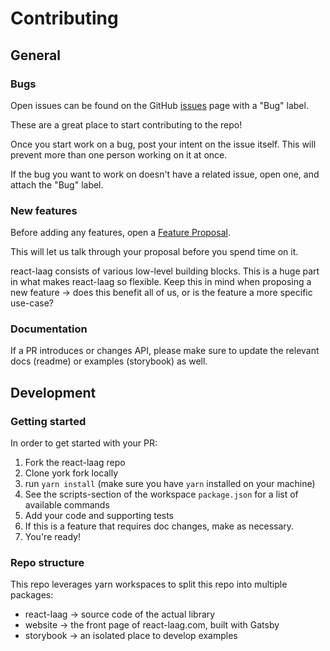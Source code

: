 # Contributing

## General

### Bugs

Open issues can be found on the GitHub [issues](https://github.com/everweij/react-laag/labels/bug) page with a "Bug" label.

These are a great place to start contributing to the repo!

Once you start work on a bug, post your intent on the issue itself. This will prevent more than one person working on it at once.

If the bug you want to work on doesn't have a related issue, open one, and attach the "Bug" label.

### New features

Before adding any features, open a [Feature Proposal](https://github.com/everweij/react-laag/issues/new/choose).

This will let us talk through your proposal before you spend time on it.

react-laag consists of various low-level building blocks. This is a huge part in what makes react-laag so flexible. Keep this in mind when proposing a new feature -> does this benefit all of us, or is the feature a more specific use-case?

### Documentation

If a PR introduces or changes API, please make sure to update the relevant docs (readme) or examples (storybook) as well.

## Development

### Getting started

In order to get started with your PR:

1. Fork the react-laag repo
2. Clone york fork locally
3. run `yarn install` (make sure you have `yarn` installed on your machine)
4. See the scripts-section of the workspace `package.json` for a list of available commands
5. Add your code and supporting tests
6. If this is a feature that requires doc changes, make as necessary.
7. You're ready!

### Repo structure

This repo leverages yarn workspaces to split this repo into multiple packages:

- react-laag -> source code of the actual library
- website -> the front page of react-laag.com, built with Gatsby
- storybook -> an isolated place to develop examples
